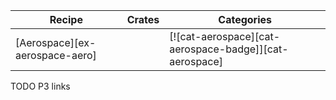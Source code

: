 | Recipe | Crates | Categories |
|---|---|---|
| [Aerospace][ex-aerospace-aero] |  | [![cat-aerospace][cat-aerospace-badge]][cat-aerospace] |

<div class="hidden">
TODO P3 links
</div>
